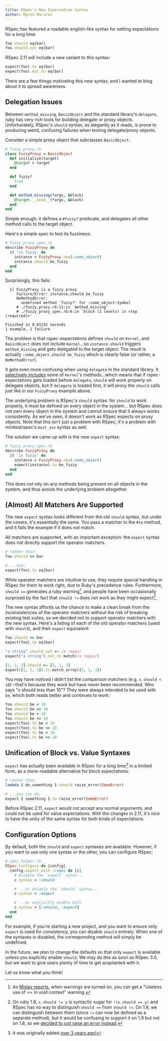 ```yaml
---
title: RSpec's New Expectation Syntax
author: Myron Marston
---
```


RSpec has featured a readable english-like syntax for setting
expectations for a long time:

~~~ ruby
foo.should eq(bar)
foo.should_not eq(bar)
~~~

RSpec 2.11 will include a new variant to this syntax:

~~~ ruby
expect(foo).to eq(bar)
expect(foo).not_to eq(bar)
~~~

There are a few things motivating this new syntax, and I wanted
to blog about it to spread awareness.

## Delegation Issues

Between `method_missing`, `BasicObject` and the standard library's
`delegate`, ruby has very rich tools for building delegate or proxy
objects. Unfortunately, RSpec's `should` syntax, as elegantly as it
reads, is prone to producing weird, confusing failures when testing
delegate/proxy objects.

Consider a simple proxy object that subclasses `BasicObject`:

~~~ ruby
# fuzzy_proxy.rb
class FuzzyProxy < BasicObject
  def initialize(target)
    @target = target
  end

  def fuzzy?
    true
  end

  def method_missing(*args, &block)
    @target.__send__(*args, &block)
  end
end
~~~

Simple enough; it defines a `#fuzzy?` predicate, and delegates all
other method calls to the target object.

Here's a simple spec to test its fuzziness:

~~~ ruby
# fuzzy_proxy_spec.rb
describe FuzzyProxy do
  it 'is fuzzy' do
    instance = FuzzyProxy.new(:some_object)
    instance.should be_fuzzy
  end
end
~~~

Surprisingly, this fails:

~~~
  1) FuzzyProxy is a fuzzy proxy
     Failure/Error: instance.should be_fuzzy
     NoMethodError:
       undefined method `fuzzy?' for :some_object:Symbol
     # ./fuzzy_proxy.rb:11:in `method_missing'
     # ./fuzzy_proxy_spec.rb:6:in `block (2 levels) in <top (required)>'

Finished in 0.01152 seconds
1 example, 1 failure
~~~

The problem is that rspec-expectations defines `should` on `Kernel`,
and `BasicObject` does not include `Kernel`...so `instance.should`
triggers `method_missing` and gets delegated to the target object.
The result is actually `:some_object.should be_fuzzy` which is
clearly false (or rather, a `NoMethodError`).

It gets even more confusing when using `delegate` in the standard
library. It [selectively
includes](https://github.com/ruby/ruby/blob/v1_9_3_194/lib/delegate.rb#L43-50)
some of `Kernel`'s methods...which means that if rspec-expectations gets
loaded before `delegate`, `should` will work properly on delegate
objects, but if `delegate` is loaded first, it will proxy the `should`
calls just like in our `FuzzyProxy` example above.

The underlying problem is RSpec's `should` syntax: for `should` to
work properly, it must be defined on every object in the system...
but RSpec does not own every object in the system and cannot ensure
that it always works consistently. As we've seen, it doesn't work
as RSpec expects on proxy objects. Note that this isn't just a
problem with RSpec; it's a problem with minitest/spec's `must_xxx`
syntax as well.

The solution we came up with is the new `expect` syntax:

~~~ ruby
# fuzzy_proxy_spec.rb
describe FuzzyProxy do
  it 'is fuzzy' do
    instance = FuzzyProxy.new(:some_object)
    expect(instance).to be_fuzzy
  end
end
~~~

This does not rely on any methods being present on all objects
in the system, and thus avoids the underlying problem altogether.

## (Almost) All Matchers Are Supported

The new `expect` syntax looks different from the old
`should` syntax, but under the covers, it's essentially
the same. You pass a matcher to the `#to` method, and
it fails the example if it does not match.

All matchers are supported, with an important exception:
the `expect` syntax does not directly support the operator
matchers.

~~~ ruby
# rather than:
foo.should == bar

# ...use:
expect(foo).to eq(bar)
~~~

While operator matchers are intuitive to use, they require
special handling in RSpec for them to work right, due to Ruby's
precedence rules. Furthermore, `should ==` generates a ruby
warning[^foot_1], and people have been occasionally surprised by
the fact that `should !=` does not work as they might expect[^foot_2].

The new syntax affords us the chance to make a clean
break from the inconsistencies of the operator matchers
without the risk of breaking existing test suites, so
we decided not to support operator matchers with
the new syntax. Here's a listing of each of the old
operator matchers (used with `should`), and their `expect` equivalent:

~~~ ruby
foo.should == bar
expect(foo).to eq(bar)

"a string".should_not =~ /a regex/
expect("a string").not_to match(/a regex/)

[1, 2, 3].should =~ [2, 1, 3]
expect([1, 2, 3]).to match_array([2, 1, 3])
~~~

You may have noticed I didn't list the comparison matchers
(e.g. `x.should < 10`)--that's because they work but have
never been recommended. Who says "x should less than 10"?
They were always intended to be used with `be`, which
both reads better and continues to work:

~~~ ruby
foo.should be < 10
foo.should be <= 10
foo.should be > 10
foo.should be >= 10
expect(foo).to be < 10
expect(foo).to be <= 10
expect(foo).to be > 10
expect(foo).to be >= 10
~~~

## Unification of Block vs. Value Syntaxes

`expect` has actually been available in RSpec for a long
time[^foot_3] in a limited form, as a more-readable alternative
for block expectations:

~~~ ruby
# rather than:
lambda { do_something }.should raise_error(SomeError)

# ...you can do:
expect { something }.to raise_error(SomeError)
~~~

Before RSpec 2.11, `expect` would not accept any normal arguments,
and could not be used for value expectations. With the changes
in 2.11, it's nice to have the unity of the same syntax for both
kinds of expectations.

## Configuration Options

By default, both the `should` and `expect` syntaxes are
available. However, if you want to use only one syntax
or the other, you can configure RSpec:

~~~ ruby
# spec_helper.rb
RSpec.configure do |config|
  config.expect_with :rspec do |c|
    # Disable the `expect` sytax...
    c.syntax = :should

    # ...or disable the `should` syntax...
    c.syntax = :expect

    # ...or explicitly enable both
    c.syntax = [:should, :expect]
  end
end
~~~

For example, if you're starting a new project, and you want
to ensure only `expect` is used for consistency, you can disable
`should` entirely. When one of the syntaxes is disabled, the
corresponding method will simply be undefined.

In the future, we plan to change the defaults so that only
`expect` is available unless you explicitly enable `should`.
We may do this as soon as RSpec 3.0, but we want to give
users plenty of time to get acquianted with it.

Let us know what you think!

[^foot_1]: As [Mislav reports](https://mislav.net/2011/06/ruby-verbose-mode/), when warnings are turned on, you can get a "Useless use of == in void context" warning.

[^foot_2]: On ruby 1.8, `x.should != y` is syntactic sugar for `!(x.should == y)` and RSpec has no way to distinguish `should ==` from `should !=`. On 1.9, we can distinguish between them (since `!=` can now be defined as a separate method), but it would be confusing to support it on 1.9 but not on 1.8, so we [decided to just raise an error instead](https://github.com/rspec/rspec-expectations/issues/33).

[^foot_3]: It was originally added [over 3 years ago!](https://github.com/dchelimsky/rspec/commit/7e4f872b4becbd41588da95c0e5d954a6e770293)

